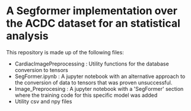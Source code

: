 # A Segformer implementation over the ACDC dataset for an statistical analysis

This repository is made up of the following files:

- CardiacImagePreprocessing : Utility functions for the database conversion to tensors
- SegFormer.ipynb : A jupyter notebook with an alternative approach to the conversion of data to tensors that was proven unsuccessful. 
- Image_Preprocesing : A jupyter notebook  with a 'SegFormer' section where the training code for this specific model was added
- Utility csv and npy files 

